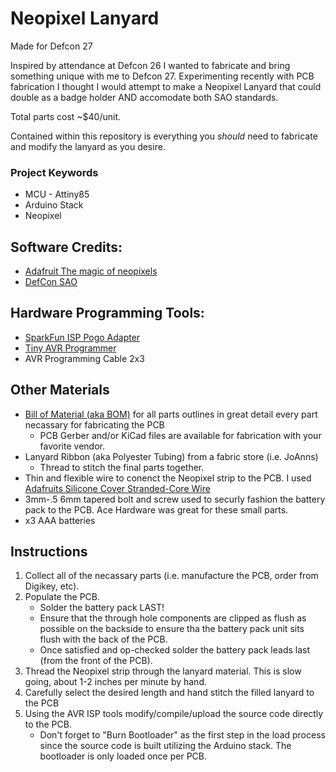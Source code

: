# Neopixel Lanyard
Made for Defcon 27

Inspired by attendance at Defcon 26 I wanted to fabricate and bring something unique with me to Defcon 27. Experimenting recently with PCB fabrication I thought I would attempt to make a Neopixel Lanyard that could double as a badge holder AND accomodate both SAO standards.

Total parts cost ~$40/unit.

Contained within this repository is everything you *should* need to fabricate and modify the lanyard as you desire.

### Project Keywords
- MCU - Attiny85
- Arduino Stack
- Neopixel

## Software Credits:
- [Adafruit The magic of neopixels](https://learn.adafruit.com/adafruit-neopixel-uberguide/the-magic-of-neopixels)
- [DefCon SAO](https://hackaday.io/project/52950-shitty-add-ons)

## Hardware Programming Tools:
- [SparkFun ISP Pogo Adapter](https://www.sparkfun.com/products/11591)
- [Tiny AVR Programmer](https://www.sparkfun.com/products/11801)
- AVR Programming Cable 2x3

## Other Materials
- [Bill of Material (aka BOM)](https://github.com/daneallen/neopixelLanyard/BOM) for all parts outlines in great detail every part necassary for fabricating the PCB
  - PCB Gerber and/or KiCad files are available for fabrication with your favorite vendor.
- Lanyard Ribbon (aka Polyester Tubing) from a fabric store (i.e. JoAnns)
  - Thread to stitch the final parts together.
- Thin and flexible wire to conenct the Neopixel strip to the PCB. I used [Adafruits Silicone Cover Stranded-Core Wire](https://www.adafruit.com/product/3165?gclid=Cj0KCQjwpavpBRDQARIsAPfTwizGN_g7z_eFXelhqXAeSSqgvykAK18QdwBzPNuDS2eKq5C_RoPe8C0aAj8EEALw_wcB)
- 3mm-.5 6mm tapered bolt and screw used to securly fashion the battery pack to the PCB. Ace Hardware was great for these small parts.
- x3 AAA batteries

## Instructions
1. Collect all of the necassary parts (i.e. manufacture the PCB, order from Digikey, etc).
2. Populate the PCB. 
    - Solder the battery pack LAST!
    - Ensure that the through hole components are clipped as flush as possible on the backside to ensure tha the battery pack unit sits flush with the back of the PCB.
    - Once satisfied and op-checked solder the battery pack leads last (from the front of the PCB).
3. Thread the Neopixel strip through the lanyard material. This is slow going, about 1-2 inches per minute by hand.
4. Carefully select the desired length and hand stitch the filled lanyard to the PCB
5. Using the AVR ISP tools modify/compile/upload the source code directly to the PCB.
    - Don't forget to "Burn Bootloader" as the first step in the load process since the source code is built utilizing the Arduino stack. The bootloader is only loaded once per PCB.
